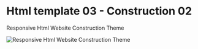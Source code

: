 # Html template 03 - Construction 02
Responsive Html Website Construction Theme

![Responsive Html Website Construction Theme]()
